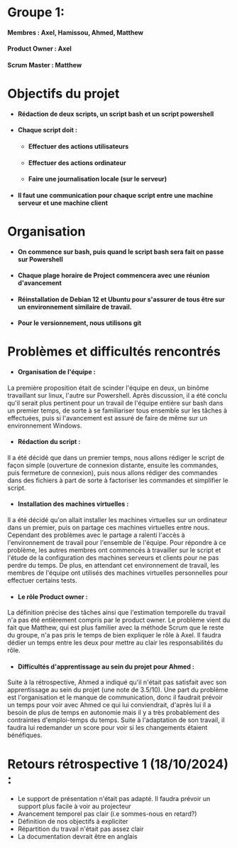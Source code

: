 # Groupe 1:
#### Membres : Axel, Hamissou, Ahmed, Matthew

#### Product Owner : Axel
#### Scrum Master : Matthew

# Objectifs du projet

- #### Rédaction de deux scripts, un script bash et un script powershell
- #### Chaque script doit :
	- #### Effectuer des actions utilisateurs
	- #### Effectuer des actions ordinateur
	- #### Faire une journalisation locale (sur le serveur)
- #### Il faut une communication pour chaque script entre une machine serveur et une machine client
# Organisation

- #### On commence sur bash, puis quand le script bash sera fait on passe sur Powershell
- #### Chaque plage horaire de Project commencera avec une réunion d'avancement
- #### Réinstallation de Debian 12 et Ubuntu pour s'assurer de tous être sur un environnement similaire de travail.
- #### Pour le versionnement, nous utilisons git
# Problèmes et difficultés rencontrés

- #### Organisation de l'équipe :
La première proposition était de scinder l'équipe en deux, un binôme travaillant sur linux, l'autre sur Powershell. Après discussion, il a été conclu qu'il serait plus pertinent pour un travail de l'équipe entière sur bash dans un premier temps, de sorte à se familiariser tous ensemble sur les tâches à effectuées, puis si l'avancement est assuré de faire de même sur un environnement Windows.

- #### Rédaction du script :
Il a été décidé que dans un premier temps, nous allons rédiger le script de façon simple (ouverture de connexion distante, ensuite les commandes, puis fermeture de connexion), puis nous allons rédiger des commandes dans des fichiers à part de sorte à factoriser les commandes et simplifier le script.

- #### Installation des machines virtuelles :
Il a été décidé qu'on allait installer les machines virtuelles sur un ordinateur dans un premier, puis on partage ces machines virtuelles entre nous. Cependant des problèmes avec le partage a ralenti l'accès à l'environnement de travail pour l'ensemble de l'équipe. Pour répondre à ce problème, les autres membres ont commencés à travailler sur le script et l'étude de la configuration des machines serveurs et clients pour ne pas perdre du temps. De plus, en attendant cet environnement de travail, les membres de l'équipe ont utilisés des machines virtuelles personnelles pour effectuer certains tests.

- #### Le rôle Product owner :
La définition précise des tâches ainsi que l'estimation temporelle du travail n'a pas été entièrement compris par le product owner. Le problème vient du fait que Matthew, qui est plus familier avec la méthode Scrum que le reste du groupe, n'a pas pris le temps de bien expliquer le rôle à Axel. Il faudra dédier un temps entre les deux pour mettre au clair les responsabilités du rôle.

- #### Difficultés d'apprentissage au sein du projet pour Ahmed :
Suite à la rétrospective, Ahmed a indiqué qu'il n'était pas satisfait avec son apprentissage au sein du projet (une note de 3.5/10). Une part du problème est l'organisation et le manque de communication, donc il faudrait prévoir un temps pour voir avec Ahmed ce qui lui conviendrait, d'après lui il a besoin de plus de temps en autonomie mais il y a très probablement des contraintes d'emploi-temps du temps. Suite à l'adaptation de son travail, il faudra lui redemander un score pour voir si les changements étaient bénéfiques.
# Retours rétrospective 1 (18/10/2024) :

- Le support de présentation n'était pas adapté. Il faudra prévoir un support plus facile à voir au projecteur
- Avancement temporel pas clair (i.e sommes-nous en retard?)
- Définition de nos objectifs à expliciter
- Répartition du travail n'était pas assez clair
- La documentation devrait être en anglais


